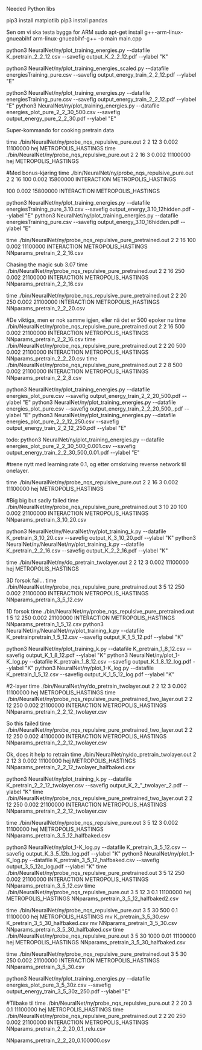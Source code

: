 Needed Python libs

pip3 install matplotlib
pip3 install pandas


Sen om vi ska testa bygga for ARM
sudo apt-get install g++-arm-linux-gnueabihf
arm-linux-gnueabihf-g++ -o main main.cpp

python3 NeuralNet/ny/plot_training_energies.py --datafile K_pretrain_2_2_12.csv --savefig output_K_2_2_12.pdf --ylabel "K"

python3 NeuralNet/ny/plot_training_energies_scaled.py --datafile energiesTraining_pure.csv --savefig output_energy_train_2_2_12.pdf --ylabel "E"

python3 NeuralNet/ny/plot_training_energies.py --datafile energiesTraining_pure.csv --savefig output_energy_train_2_2_12.pdf --ylabel "E"
python3 NeuralNet/ny/plot_training_energies.py --datafile  energies_plot_pure_2_2_30_500.csv --savefig output_energy_pure_2_2_30.pdf --ylabel "E"


Super-kommando for cooking pretrain data

time ./bin/NeuralNet/ny/probe_nqs_repulsive_pure.out 2 2 12 3 0.002 11100000 hej METROPOLIS_HASTINGS
time ./bin/NeuralNet/ny/probe_nqs_repulsive_pure.out 2 2 16 3 0.002 11100000 hej METROPOLIS_HASTINGS

#Med bonus-kjøring
time ./bin/NeuralNet/ny/probe_nqs_repulsive_pure.out 2 2 16 100 0.002 15800000 INTERACTION METROPOLIS_HASTINGS

100 0.002 15800000 INTERACTION METROPOLIS_HASTINGS

python3 NeuralNet/ny/plot_training_energies.py --datafile energiesTraining_pure_3.10.csv --savefig output_energy_3.10_12hidden.pdf --ylabel "E"
python3 NeuralNet/ny/plot_training_energies.py --datafile energiesTraining_pure.csv --savefig output_energy_3.10_16hidden.pdf --ylabel "E"


time ./bin/NeuralNet/ny/probe_nqs_repulsive_pure_pretrained.out 2 2 16 100 0.002 11100000 INTERACTION METROPOLIS_HASTINGS NNparams_pretrain_2_2_16.csv

Chasing the magic sub 3.07
time ./bin/NeuralNet/ny/probe_nqs_repulsive_pure_pretrained.out 2 2 16 250 0.002 21100000 INTERACTION METROPOLIS_HASTINGS NNparams_pretrain_2_2_16.csv

time ./bin/NeuralNet/ny/probe_nqs_repulsive_pure_pretrained.out 2 2 20 250 0.002 21100000 INTERACTION METROPOLIS_HASTINGS NNparams_pretrain_2_2_20.csv

#De viktiga, men er nok samme igjen, eller nä det er 500 epoker nu
time ./bin/NeuralNet/ny/probe_nqs_repulsive_pure_pretrained.out 2 2 16 500 0.002 21100000 INTERACTION METROPOLIS_HASTINGS NNparams_pretrain_2_2_16.csv
time ./bin/NeuralNet/ny/probe_nqs_repulsive_pure_pretrained.out 2 2 20 500 0.002 21100000 INTERACTION METROPOLIS_HASTINGS NNparams_pretrain_2_2_20.csv
time ./bin/NeuralNet/ny/probe_nqs_repulsive_pure_pretrained.out 2 2 8 500 0.002 21100000 INTERACTION METROPOLIS_HASTINGS NNparams_pretrain_2_2_8.csv

python3 NeuralNet/ny/plot_training_energies.py --datafile energies_plot_pure.csv --savefig output_energy_train_2_2_20_500.pdf --ylabel "E"
python3 NeuralNet/ny/plot_training_energies.py --datafile energies_plot_pure.csv --savefig output_energy_train_2_2_20_500_.pdf --ylabel "E"
python3 NeuralNet/ny/plot_training_energies.py --datafile energies_plot_pure_2_2_12_250.csv --savefig output_energy_train_2_2_12_250.pdf --ylabel "E"


todo:
python3 NeuralNet/ny/plot_training_energies.py --datafile energies_plot_pure_2_2_30_500_0.001.csv --savefig output_energy_train_2_2_30_500_0.01.pdf --ylabel "E"



#trene nytt med learning rate 0.1, og etter omskriving reverse network til onelayer.

time ./bin/NeuralNet/ny/probe_nqs_repulsive_pure.out 2 2 16 3 0.002 11100000 hej METROPOLIS_HASTINGS

#Big big but sadly failed
time ./bin/NeuralNet/ny/probe_nqs_repulsive_pure_pretrained.out 3 10 20 100 0.002 21100000 INTERACTION METROPOLIS_HASTINGS NNparams_pretrain_3_10_20.csv

python3 NeuralNet/ny/NeuralNet/ny/plot_training_k.py --datafile K_pretrain_3_10_20.csv --savefig output_K_3_10_20.pdf --ylabel "K"
python3 NeuralNet/ny/NeuralNet/ny/plot_training_k.py --datafile K_pretrain_2_2_16.csv --savefig output_K_2_2_16.pdf --ylabel "K"


time ./bin/NeuralNet/ny/do_pretrain_twolayer.out 2 2 12 3 0.002 11100000 hej METROPOLIS_HASTINGS

3D forsok
fail...
time ./bin/NeuralNet/ny/probe_nqs_repulsive_pure_pretrained.out 3 5 12 250 0.002 21100000 INTERACTION METROPOLIS_HASTINGS NNparams_pretrain_3_5_12.csv

1D forsok
time ./bin/NeuralNet/ny/probe_nqs_repulsive_pure_pretrained.out 1 5 12 250 0.002 21100000 INTERACTION METROPOLIS_HASTINGS NNparams_pretrain_1_5_12.csv
python3 NeuralNet/ny/NeuralNet/ny/plot_training_k.py --datafile K_pretrainpretrain_1_5_12.csv --savefig output_K_1_5_12.pdf --ylabel "K"


python3 NeuralNet/ny/plot_training_k.py --datafile K_pretrain_1_8_12.csv --savefig output_K_1_8_12.pdf --ylabel "K"
python3 NeuralNet/ny/plot_1-K_log.py --datafile K_pretrain_1_8_12.csv --savefig output_K_1_8_12_log.pdf --ylabel "K"
python3 NeuralNet/ny/plot_1-K_log.py --datafile K_pretrain_1_5_12.csv --savefig output_K_1_5_12_log.pdf --ylabel "K"


#2-layer
time ./bin/NeuralNet/ny/do_pretrain_twolayer.out 2 2 12 3 0.002 11100000 hej METROPOLIS_HASTINGS
time ./bin/NeuralNet/ny/probe_nqs_repulsive_pure_pretrained_two_layer.out 2 2 12 250 0.002 21100000 INTERACTION METROPOLIS_HASTINGS NNparams_pretrain_2_2_12_twolayer.csv

So this failed
time ./bin/NeuralNet/ny/probe_nqs_repulsive_pure_pretrained_two_layer.out 2 2 12 250 0.002 41100000 INTERACTION METROPOLIS_HASTINGS NNparams_pretrain_2_2_12_twolayer.csv

Ok, does it help to retrain
time ./bin/NeuralNet/ny/do_pretrain_twolayer.out 2 2 12 3 0.002 11100000 hej METROPOLIS_HASTINGS NNparams_pretrain_2_2_12_twolayer_halfbaked.csv

python3 NeuralNet/ny/plot_training_k.py --datafile K_pretrain_2_2_12_twolayer.csv --savefig output_K_2_"_twolayer_2.pdf --ylabel "K"
time ./bin/NeuralNet/ny/probe_nqs_repulsive_pure_pretrained_two_layer.out 2 2 12 250 0.002 21100000 INTERACTION METROPOLIS_HASTINGS NNparams_pretrain_2_2_12_twolayer.csv

time ./bin/NeuralNet/ny/probe_nqs_repulsive_pure.out 3 5 12 3 0.002 11100000 hej METROPOLIS_HASTINGS NNparams_pretrain_3_5_12_halfbaked.csv

python3 NeuralNet/ny/plot_1-K_log.py --datafile K_pretrain_3_5_12.csv --savefig output_K_3_5_12b_log.pdf --ylabel "K"
python3 NeuralNet/ny/plot_1-K_log.py --datafile K_pretrain_3_5_12_halfbaked.csv --savefig output_3_5_12c_log.pdf --ylabel "K"
time ./bin/NeuralNet/ny/probe_nqs_repulsive_pure_pretrained.out 3 5 12 250 0.002 21100000 INTERACTION METROPOLIS_HASTINGS NNparams_pretrain_3_5_12.csv
time ./bin/NeuralNet/ny/probe_nqs_repulsive_pure.out 3 5 12 3 0.1 11100000 hej METROPOLIS_HASTINGS NNparams_pretrain_3_5_12_halfbaked2.csv

time ./bin/NeuralNet/ny/probe_nqs_repulsive_pure.out 3 5 30 500 0.1 11100000 hej METROPOLIS_HASTINGS
mv K_pretrain_3_5_30.csv K_pretrain_3_5_30_halfbaked.csv
mv NNparams_pretrain_3_5_30.csv NNparams_pretrain_3_5_30_halfbaked.csv
time ./bin/NeuralNet/ny/probe_nqs_repulsive_pure.out 3 5 30 1000 0.01 11100000 hej METROPOLIS_HASTINGS NNparams_pretrain_3_5_30_halfbaked.csv

time ./bin/NeuralNet/ny/probe_nqs_repulsive_pure_pretrained.out 3 5 30 250 0.002 21100000 INTERACTION METROPOLIS_HASTINGS NNparams_pretrain_3_5_30.csv

python3 NeuralNet/ny/plot_training_energies.py --datafile energies_plot_pure_3_5_30z.csv --savefig output_energy_train_3_5_30z_250.pdf --ylabel "E"


#Tilbake til
time ./bin/NeuralNet/ny/probe_nqs_repulsive_pure.out 2 2 20 3 0.1 11100000 hej METROPOLIS_HASTINGS
time ./bin/NeuralNet/ny/probe_nqs_repulsive_pure_pretrained.out 2 2 20 250 0.002 21100000 INTERACTION METROPOLIS_HASTINGS NNparams_pretrain_2_2_20_0.1_relu.csv

NNparams_pretrain_2_2_20_0.100000.csv


